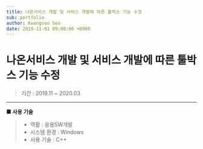 ```yaml
---
title: 나온서비스 개발 및 서비스 개발에 따른 툴박스 기능 수정
sub: portfolio
author: Kwangsoo Seo
date: 2019-11-01 09:00:00 +0900
---
```


# 나온서비스 개발 및 서비스 개발에 따른 툴박스 기능 수정
> 기간 : 2019.11 ~ 2020.03

---

**■ 사용 기술**

>  * 역활 : 응용SW개발
>  * 시스템 환경 : Windows
>  * 사용 기술 : C++

